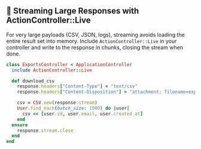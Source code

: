 ## 🚀 Streaming Large Responses with ActionController::Live

For very large payloads (CSV, JSON, logs), streaming avoids loading the entire result set into memory. Include `ActionController::Live` in your controller and write to the response in chunks, closing the stream when done.

```ruby
class ExportsController < ApplicationController
  include ActionController::Live

  def download_csv
    response.headers["Content-Type"] = "text/csv"
    response.headers["Content-Disposition"] = "attachment; filename=export.csv"

    csv = CSV.new(response.stream)
    User.find_each(batch_size: 1000) do |user|
      csv << [user.id, user.email, user.created_at]
    end
  ensure
    response.stream.close
  end
end
```